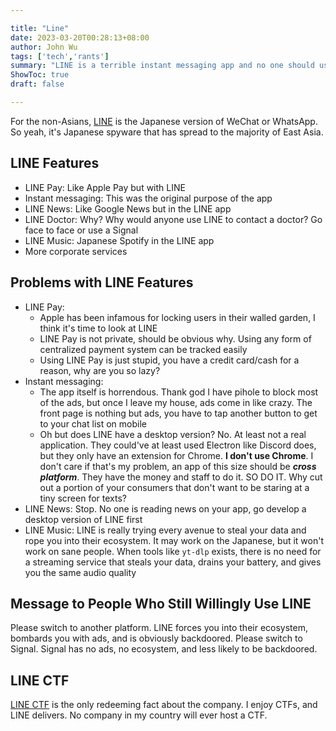 ```yaml
---

title: "Line"
date: 2023-03-20T00:28:13+08:00
author: John Wu
tags: ['tech','rants']
summary: "LINE is a terrible instant messaging app and no one should use it"
ShowToc: true
draft: false

---
```


For the non-Asians, [LINE](https://line.me/en/) is the Japanese version of WeChat or WhatsApp. So yeah, it's Japanese spyware that has spread to the majority of East Asia.

## LINE Features
- LINE Pay: Like Apple Pay but with LINE
- Instant messaging: This was the original purpose of the app
- LINE News: Like Google News but in the LINE app
- LINE Doctor: Why? Why would anyone use LINE to contact a doctor? Go face to face or use a Signal
- LINE Music: Japanese Spotify in the LINE app
- More corporate services

## Problems with LINE Features
- LINE Pay:
    - Apple has been infamous for locking users in their walled garden, I think it's time to look at LINE
    - LINE Pay is not private, should be obvious why. Using any form of centralized payment system can be tracked easily
    - Using LINE Pay is just stupid, you have a credit card/cash for a reason, why are you so lazy?
- Instant messaging:
    - The app itself is horrendous. Thank god I have pihole to block most of the ads, but once I leave my house, ads come in like crazy. The front page is nothing but ads, you have to tap another button to get to your chat list on mobile
    - Oh but does LINE have a desktop version? No. At least not a real application. They could've at least used Electron like Discord does, but they only have an extension for Chrome. **I don't use Chrome**. I don't care if that's my problem, an app of this size should be ***cross platform***. They have the money and staff to do it. SO DO IT. Why cut out a portion of your consumers that don't want to be staring at a tiny screen for texts?
- LINE News: Stop. No one is reading news on your app, go develop a desktop version of LINE first
- LINE Music: LINE is really trying every avenue to steal your data and rope you into their ecosystem. It may work on the Japanese, but it won't work on sane people. When tools like `yt-dlp` exists, there is no need for a streaming service that steals your data, drains your battery, and gives you the same audio quality

## Message to People Who Still Willingly Use LINE
Please switch to another platform. LINE forces you into their ecosystem, bombards you with ads, and is obviously backdoored. Please switch to Signal. Signal has no ads, no ecosystem, and less likely to be backdoored.

## LINE CTF
[LINE CTF](https://score.linectf.me/) is the only redeeming fact about the company. I enjoy CTFs, and LINE delivers. No company in my country will ever host a CTF.

